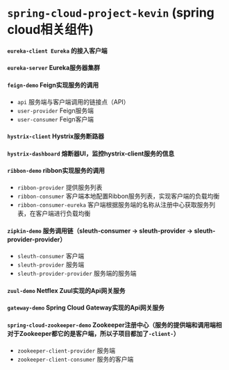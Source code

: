 # `spring-cloud-project-kevin` (spring cloud相关组件)

#### `eureka-client Eureka` 的接入客户端


#### `eureka-server` Eureka服务器集群


#### `feign-demo` Feign实现服务的调用
* `api` 服务端与客户端调用的链接点（API）
* `user-provider` Feign服务端
* `user-consumer` Feign客户端


#### `hystrix-client` Hystrix服务断路器


#### `hystrix-dashboard` 熔断器UI，监控hystrix-client服务的信息


#### `ribbon-demo` ribbon实现服务的调用
* `ribbon-provider` 提供服务列表
* `ribbon-consumer` 客户端本地配置Ribbon服务列表，实现客户端的负载均衡
* `ribbon-consumer-eureka` 客户端根据服务端的名称从注册中心获取服务列表，在客户端进行负载均衡


#### `zipkin-demo` 服务调用链（sleuth-consumer -> sleuth-provider -> sleuth-provider-provider）
* `sleuth-consumer` 客户端
* `sleuth-provider` 服务端
* `sleuth-provider-provider` 服务端的服务端


#### `zuul-demo` Netflex Zuul实现的Api网关服务

#### `gateway-demo` Spring Cloud Gateway实现的Api网关服务

#### `spring-cloud-zookeeper-demo` Zookeeper注册中心（服务的提供端和调用端相对于Zookeeper都它的是客户端，所以子项目都加了`-client-`）
* `zookeeper-client-provider` 服务端
* `zookeeper-client-consumer` 服务的客户端




